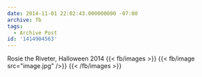 ```yaml
---
date: 2014-11-01 22:02:43.000000000 -07:00
archive: fb
tags: 
  - Archive Post
id: '1414904563'
---
```


Rosie the Riveter, Halloween 2014
{{< fb/images >}}
{{< fb/image src="image.jpg" />}}
{{< /fb/images >}}
